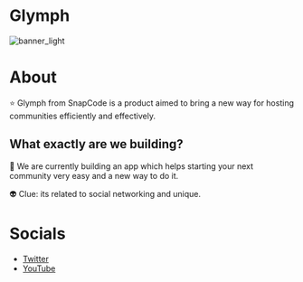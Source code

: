 # Glymph

![banner_light](https://github.com/GlymphApp/.github/assets/92243459/16261da0-2ef1-4919-922b-5202133c8541)
# About

⭐ Glymph from SnapCode is a product aimed to bring a new way for hosting communities efficiently and effectively.

## What exactly are we building?

🚀 We are currently building an app which helps starting your next community very easy and a new way to do it.

👽 Clue: its related to social networking and unique.

# Socials

- [Twitter](https://twitter.com/GlymphApp)
- [YouTube](https://www.youtube.com/@Glymph)

